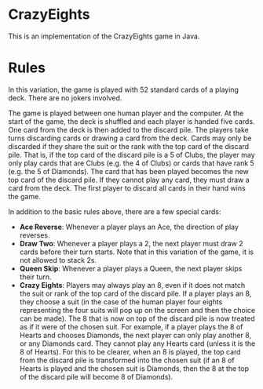 # CrazyEights
This is an implementation of the CrazyEights game in Java.

# Rules

In this variation, the game is played with 52 standard cards of a playing deck. There are no jokers involved.

The game is played between one human player and the computer. At the start of the game, the deck is shuffled and each player is handed five cards. One card from the deck is then added to the discard pile. The players take turns discarding cards or drawing a card from the deck. Cards may only be discarded if they share the suit or the rank with the top card of the discard pile. That is, if the top card of the discard pile is a 5 of Clubs, the player may only play cards that are Clubs (e.g. the 4 of Clubs) or cards that have rank 5 (e.g. the 5 of Diamonds). The card that has been played becomes the new top card of the discard pile. If they cannot play any card, they must draw a card from the deck. The first player to discard all cards in their hand wins the game. 

In addition to the basic rules above, there are a few special cards:
- **Ace Reverse**: Whenever a player plays an Ace, the direction of play reverses.
- **Draw Two**: Whenever a player plays a 2, the next player must draw 2 cards before their turn starts. Note that in this variation of the game, it is not allowed to stack 2s.
- **Queen Skip**: Whenever a player plays a Queen, the next player skips their turn.
- **Crazy Eights**: Players may always play an 8, even if it does not match the suit or rank of the top card of the discard pile. If a player plays an 8, they choose a suit (in the case of the human player four eights representing the four suits will pop up on the screen and then the choice can be made). The 8 that is now on top of the discard pile is now treated as if it were of the chosen suit. For example, if a player plays the 8 of Hearts and chooses Diamonds, the next player can only play another 8, or any Diamonds card. They cannot play any Hearts card (unless it is the 8 of Hearts). For this to be clearer, when an 8 is played, the top card from the discard pile is transformed into the chosen suit (if an 8 of Hearts is played and the chosen suit is Diamonds, then the 8 at the top of the discard pile will become 8 of Diamonds).


